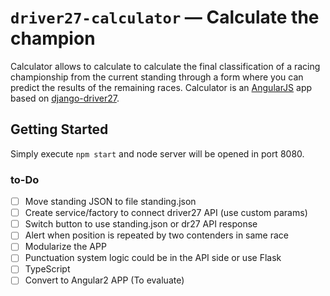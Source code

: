 # `driver27-calculator` — Calculate the champion

Calculator allows to calculate to calculate the final classification of a racing championship from the current standing 
through a form where you can predict the results of the remaining races. Calculator is an [AngularJS] app based on
[django-driver27].

## Getting Started

Simply execute `npm start` and node server will be opened in port 8080.

### to-Do

- [ ] Move standing JSON to file standing.json
- [ ] Create service/factory to connect driver27 API (use custom params)
- [ ] Switch button to use standing.json or dr27 API response
- [ ] Alert when position is repeated by two contenders in same race
- [ ] Modularize the APP
- [ ] Punctuation system logic could be in the API side or use Flask
- [ ] TypeScript
- [ ] Convert to Angular2 APP (To evaluate)

[angularjs]: https://angularjs.org/
[django-driver27]: https://github.com/SRJ9/django-driver27